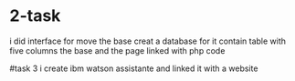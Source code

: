 # 2-task
i did interface for move the base
creat a database for it contain table with five columns 
 the base and the page linked with php code 
 
 #task 3
 i create ibm watson assistante and linked it with a website 
